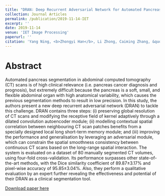 ```yaml
---
title: "DRAN: Deep Recurrent Adversarial Network for Automated Pancreas Segmentation"
collection: Journal Articles
permalink: /publication/2019-11-14-IET
excerpt: ''
date: 2019-11-14
venue: 'IET Image Processing'
paperurl: ''
citation: 'Yang Ning, <b>Zhongyi Han</b>, Li Zhong, Caiming Zhang, &quot; DRAN: Deep Recurrent Adversarial Network for Automated Pancreas Segmentation&quot;. <i>IET Image Processing</i>, 2019, 14(6), pp.1091-1100'
---
```

Abstract
===
Automated pancreas segmentation in abdominal computed tomography (CT) scans is of high clinical relevance (i.e. pancreas cancer diagnosis and prognosis), but extremely difficult because the pancreas is a soft, small, and flexible abdominal organ with high anatomical variability, which causes the previous segmentation methods to result in low precision. In this study, the authors present a new deep recurrent adversarial network (DRAN) to tackle this challenge. DRAN contains three steps: (i) preserving global resolution of CT scans and modifying the receptive field of kernel adaptively through a dilated convolution autoencoder module; (ii) modelling contextual spatial correlation between neighbouring CT scan patches benefits from a specially designed local long short-term memory module; and (iii) improving the performance and generalisation by leveraging an adversarial module, which can constrain the spatial smoothness consistency between continuous CT scans based on the long-range spatial interaction. The system is evaluated on a dataset of 80 manually segmented CT volumes, using four-fold cross-validation. Its performance surpasses other state-of-the-art methods, with the Dice similarity coefficient of 89.87±3.17% and pixel-wise accuracy of 95.85±3.04%. Also, they perform a qualitative evaluation by an expert further revealing the effectiveness and potential of their DRAN as a clinical segmentation tool.

[Download paper here](https://digital-library.theiet.org/content/journals/10.1049/iet-ipr.2019.0399)

